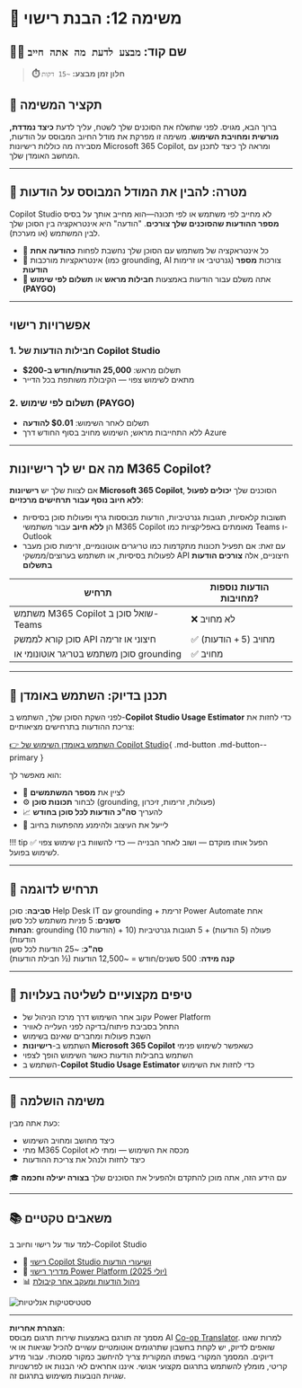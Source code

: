 <!--
CO_OP_TRANSLATOR_METADATA:
{
  "original_hash": "6f05e50f132514dcd264bd48fae3f1ef",
  "translation_date": "2025-10-17T06:05:00+00:00",
  "source_file": "docs/recruit/12-understanding-licensing/README.md",
  "language_code": "he"
}
-->
# 🚨 משימה 12: הבנת רישוי

## 🕵️‍♂️ שם קוד: `מבצע לדעת מה אתה חייב`

> **⏱️ חלון זמן מבצע:** `~15 דקות`

## 🎯 תקציר המשימה

ברוך הבא, מגויס. לפני שתשלח את הסוכנים שלך לשטח, עליך לדעת **כיצד נמדדת, מורשית ומחויבת השימוש**. משימה זו מפרקת את מודל החיוב המבוסס על הודעות, מסבירה מה כוללות רישיונות Microsoft 365 Copilot, ומראה לך כיצד לתכנן עם המחשב האומדן שלך.

---

## 🎯 מטרה: להבין את המודל המבוסס על הודעות

Copilot Studio לא מחייב לפי משתמש או לפי תכונה—הוא מחייב אותך על בסיס **מספר ההודעות שהסוכנים שלך צורכים**. "הודעה" היא אינטראקציה בין הסוכן שלך לבין המשתמש (או מערכת).

- 💬 כל אינטראקציה של משתמש עם הסוכן שלך נחשבת לפחות **כהודעה אחת**
- 🔄 אינטראקציות מורכבות (כמו grounding, AI גנרטיבי או זרימות) צורכות **מספר הודעות**
- 💼 אתה משלם עבור הודעות באמצעות **חבילות מראש** או **תשלום לפי שימוש (PAYGO)**

---

## אפשרויות רישוי

### 1. **חבילות הודעות של Copilot Studio**

- תשלום מראש: **25,000 הודעות/חודש ב-$200**
- מתאים לשימוש צפוי — הקיבולת משותפת בכל הדייר

### 2. **תשלום לפי שימוש (PAYGO)**

- תשלום לאחר השימוש: **$0.01 להודעה**
- ללא התחייבות מראש; השימוש מחויב בסוף החודש דרך Azure

---

## מה אם יש לך רישיונות M365 Copilot?

אם לצוות שלך יש **רישיונות Microsoft 365 Copilot**, הסוכנים שלך **יכולים לפעול ללא חיוב נוסף עבור תרחישים מרכזיים**:

- תשובות קלאסיות, תגובות גנרטיביות, הודעות מבוססות גרף ופעולות סוכן בסיסיות הן **ללא חיוב** עבור משתמשי M365 Copilot מאומתים באפליקציות כמו Teams ו-Outlook  
- עם זאת: אם תפעיל תכונות מתקדמות כמו טריגרים אוטונומיים, זרימות סוכן מעבר לפעולות בסיסיות, או תשתמש בערוצים/ממשקי API חיצוניים, אלה **צורכים הודעות בתשלום**

| תרחיש                                     | הודעות נוספות מחויבות?                  |
|------------------------------------------|-----------------------------------------|
| משתמש M365 Copilot שואל סוכן ב-Teams     | ❌ לא מחויב                              |
| סוכן קורא לממשק API חיצוני או זרימה      | ✅ מחויב (5 + הודעות)                   |
| סוכן משתמש בטריגר אוטונומי או grounding | ✅ מחויב                                 |

---

## 🧮 תכנן בדיוק: השתמש באומדן

לפני השקת הסוכן שלך, השתמש ב-**Copilot Studio Usage Estimator** כדי לחזות את צריכת ההודעות בתרחישים מציאותיים:

[👉 השתמש באומדן השימוש של Copilot Studio](https://aka.ms/mcs-estimator){ .md-button .md-button--primary }

הוא מאפשר לך:

- 🔢 לציין את **מספר המשתמשים**
- ⚙️ לבחור **תכונות סוכן** (grounding, פעולות, זרימות, זיכרון)
- 📈 להעריך **סה"כ הודעות לכל סוכן בחודש**
- 🧠 לייעל את העיצוב ולהימנע מהפתעות בחיוב

!!! tip
    ✅ הפעל אותו מוקדם — ושוב לאחר הבנייה — כדי להשוות בין שימוש צפוי לשימוש בפועל.

---

## 💼 תרחיש לדוגמה

**סביבה**: סוכן Help Desk IT עם grounding + זרימת Power Automate אחת  
**סשנים**: 5 פניות משתמש לכל סשן  
**הנחות**: grounding (10 הודעות) + פעולה (5 הודעות) + 5 תגובות גנרטיביות (10 הודעות)  
**סה"כ**: ~25 הודעות לכל סשן  
**קנה מידה**: 500 סשנים/חודש = ~12,500 הודעות (½ חבילת הודעות)

---

## 🧠 טיפים מקצועיים לשליטה בעלויות

- עקוב אחר השימוש דרך מרכז הניהול של Power Platform  
- התחל בסביבת פיתוח/בדיקה לפני העלייה לאוויר  
- השבת פעולות ומחברים שאינם בשימוש  
- השתמש ב-**רישיונות Microsoft 365 Copilot** כשאפשר לשימוש פנימי  
- השתמש בחבילות הודעות כאשר השימוש הופך לצפוי  
- השתמש ב-**Copilot Studio Usage Estimator** כדי לחזות את השימוש  

---

## 🏁 משימה הושלמה

כעת אתה מבין:

- כיצד מחושב ומחויב השימוש  
- מתי M365 Copilot מכסה את השימוש — ומתי לא  
- כיצד לחזות ולנהל את צריכת ההודעות  

🎓 עם הידע הזה, אתה מוכן להתקדם ולהפעיל את הסוכנים שלך **בצורה יעילה וחכמה**

---

## 📚 משאבים טקטיים

למד עוד על רישוי וחיוב ב-Copilot Studio

- 📄 [רישוי Copilot Studio ושיעורי הודעות](https://learn.microsoft.com/microsoft-copilot-studio/billing-licensing?WT.mc_id=power-170631-apdunnam)  
- 📘 [מדריך רישוי Power Platform (יולי 2025)](https://cdn-dynmedia-1.microsoft.com/is/content/microsoftcorp//microsoft/bade/documents/products-and-services/en-us/bizapps/Power-Platform-Licensing-Guide-July-2025.pdf?WT.mc_id=power-170631-apdunnam)  
- 📊 [ניהול הודעות ומעקב אחר קיבולת](https://learn.microsoft.com/power-platform/admin/manage-copilot-studio-messages-capacity?WT.mc_id=power-170631-apdunnam)  

<img src="https://m365-visitor-stats.azurewebsites.net/agent-academy/recruit/12-understanding-licensing" alt="סטטיסטיקות אנליטיות" />

---

**הצהרת אחריות**:  
מסמך זה תורגם באמצעות שירות תרגום מבוסס AI [Co-op Translator](https://github.com/Azure/co-op-translator). למרות שאנו שואפים לדיוק, יש לקחת בחשבון שתרגומים אוטומטיים עשויים להכיל שגיאות או אי דיוקים. המסמך המקורי בשפתו המקורית צריך להיחשב כמקור סמכותי. עבור מידע קריטי, מומלץ להשתמש בתרגום מקצועי אנושי. איננו אחראים לאי הבנות או לפרשנויות שגויות הנובעות משימוש בתרגום זה.